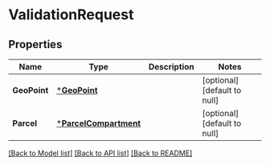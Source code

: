 # ValidationRequest

## Properties
Name | Type | Description | Notes
------------ | ------------- | ------------- | -------------
**GeoPoint** | [***GeoPoint**](GeoPoint.md) |  | [optional] [default to null]
**Parcel** | [***ParcelCompartment**](ParcelCompartment.md) |  | [optional] [default to null]

[[Back to Model list]](../README.md#documentation-for-models) [[Back to API list]](../README.md#documentation-for-api-endpoints) [[Back to README]](../README.md)

